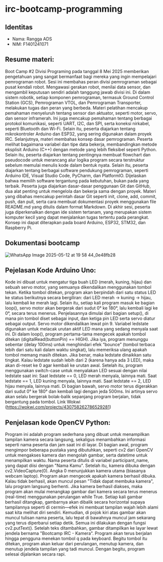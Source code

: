 # irc-bootcamp-programming
## Identitas
- Nama: Rangga ADS
- NIM: F1401241071

## Resume materi:
Boot Camp #2 Divisi Programing pada tanggal 8 Mei 2025 memberikan pengetahuan yang sangat bermanfaat bagi mereka yang ingin mempelajari pemrograman robot.  Sesi ini membahas peran divisi pemrograman sebagai pusat kendali robot.  Mengawasi gerakan robot, menilai data sensor, dan mengambil keputusan sendiri adalah tanggung jawab divisi ini.  Di dalam sistem robotik, setiap komponen pemrograman, termasuk Ground Control Station (GCS), Pemrograman VTOL, dan Pemrograman Transporter, melakukan tugas dan peran yang berbeda.  Materi pelatihan mencakup pemahaman menyeluruh tentang sensor dan aktuator, seperti motor, servo, dan sensor inframerah. Ini juga mencakup pemahaman tentang berbagai protokol komunikasi, seperti UART, I2C, dan SPI, serta koneksi nirkabel, seperti Bluetooth dan Wi-Fi.   Selain itu, peserta diajarkan tentang mikrokontroler Arduino dan ESP32, yang sering digunakan dalam proyek IRC. Selanjutnya, materi membahas konsep dasar pemrograman.  Peserta melihat bagaimana variabel dan tipe data bekerja, membandingkan metode eksplisit Arduino (C++) dengan metode yang lebih fleksibel seperti Python.  Selain itu, peserta diajarkan tentang pentingnya membuat flowchart dan pseudocode untuk merancang alur logika program secara terstruktur sebelum memulai menulis kode dalam bentuk nyata.  Selain itu, peserta diajarkan tentang berbagai software pendukung pemrograman, seperti Arduino IDE, Visual Studio Code, PyCharm, dan PlatformIO. Dijelaskan bahwa memilih software tergantung pada kebutuhan, bukan pada yang terbaik. Peserta juga diajarkan dasar-dasar penggunaan Git dan GitHub, dua alat penting untuk mengelola dan bekerja sama dengan proyek. Materi yang dibahas mencakup perintah dasar Git seperti init, clone, add, commit, push, dan pull, serta cara membuat dokumentasi proyek menggunakan file README.md yang ditulis dalam format Markdown.  Di akhir sesi, peserta juga diperkenalkan dengan ide sistem tertanam, yang merupakan sistem komputer kecil yang dapat menjalankan tugas tertentu pada perangkat. Konsep ini dapat diterapkan pada board Arduino, ESP32, STM32, dan Raspberry Pi.

## Dokumentasi bootcamp
![WhatsApp Image 2025-05-12 at 19 58 44_0e48fb28](https://github.com/user-attachments/assets/7c24a629-fa51-4ea6-80a2-fbe4565129f8)

## Pejelasan Kode Arduino Uno:
Kode ini dibuat untuk mengatur tiga buah LED (merah, kuning, hijau) dan sebuah servo motor, yang semuanya dikendalikan menggunakan tombol tekan. Ketika tombol ditekan, program akan berpindah dari satu status LED ke status berikutnya secara bergiliran: dari LED merah → kuning → hijau, lalu kembali ke merah lagi. Selain itu, setiap kali program masuk ke bagian loop(), servo motor akan bergerak dari sudut 0° ke 180°, lalu kembali lagi ke 0°, secara terus menerus. Penjelasannya dimulai dari bagian setup(), di mana pin tombol diset sebagai input, dan ketiga pin LED serta servo diatur sebagai output. Servo motor dikendalikan lewat pin 9. Variabel ledstate digunakan untuk melacak urutan aktif LED mana yang sedang menyala saat ini. Di dalam loop(), program pertama-tama mengecek apakah tombol ditekan (digitalRead(buttonPin) == HIGH). Jika iya, program menunggu sebentar (delay 100ms) untuk menghindari efek “bounce” (tombol terbaca lebih dari satu kali dalam waktu singkat), lalu memeriksa ulang apakah tombol memang masih ditekan. Jika benar, maka ledstate dinaikkan satu tingkat. Kalau ledstate sudah lebih dari 2 (karena hanya ada 3 LED), maka akan di-reset ke 0 agar kembali ke urutan awal.
Setelah itu, program menggunakan switch-case untuk menyalakan LED sesuai dengan nilai ledstate saat ini:
Saat ledstate == 0, LED merah menyala, lainnya mati.
Saat ledstate == 1, LED kuning menyala, lainnya mati.
Saat ledstate == 2, LED hijau menyala, lainnya mati.
Di bagian bawah, servo motor terus digerakkan dari sudut 0° ke 180° dan kembali lagi dengan jeda 500ms. Ini artinya servo akan selalu bergerak bolak-balik sepanjang program berjalan, tidak bergantung pada tombol.
Link Wokwi (https://wokwi.com/projects/430758262786529281)

## Penjelasan kode OpenCV Python:
Program ini adalah program sederhana yang dibuat untuk menampilkan tampilan kamera secara langsung, sekaligus menambahkan informasi seperti nama peserta dan jam saat ini di layar. Di bagian awal, program mengimpor beberapa pustaka yang dibutuhkan, seperti cv2 dari OpenCV untuk mengakses kamera dan mengolah gambar, serta datetime untuk menampilkan waktu. Nama peserta ditulis di variabel participant_name, yang dapat diisi dengan "Nama Kamu". Setelah itu, kamera dibuka dengan cv2.VideoCapture(0). Angka 0 menunjukkan kamera utama (biasanya webcam laptop). Program akan mengecek apakah kamera berhasil dibuka. Kalau tidak berhasil, akan muncul pesan "Tidak dapat membuka kamera", lalu program langsung berhenti. Jika kamera berhasil diakses, maka program akan mulai menangkap gambar dari kamera secara terus menerus (real-time) menggunakan perulangan while True. Setiap kali gambar berhasil ditangkap, gambarnya akan dibalik secara horizontal supaya tampilannya seperti di cermin—efek ini membuat tampilan wajah lebih alami saat kita melihat diri sendiri. Kemudian, di pojok kiri atas gambar akan muncul tulisan nama peserta, lalu tepat di bawahnya muncul jam sekarang yang terus diperbarui setiap detik. Semua ini dilakukan dengan fungsi cv2.putText(). Setelah teks ditambahkan, gambar ditampilkan ke layar lewat jendela bernama "Bootcamp IRC - Kamera". Program akan terus berjalan hingga pengguna menekan tombol q pada keyboard. Begitu tombol itu ditekan, program akan keluar dari perulangan, menutup kamera, dan menutup jendela tampilan yang tadi muncul. Dengan begitu, program selesai dijalankan secara rapi.
